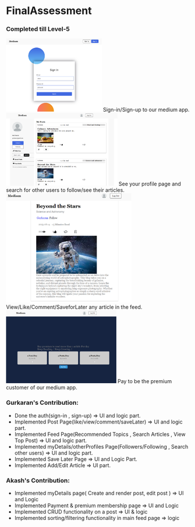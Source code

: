 # FinalAssessment
### Completed till Level-5
<img src="ReadMe/signin.png" height="200"/>     
Sign-in/Sign-up to our medium app.

<img src="ReadMe/myDetails.png" height="200"/>     
See your profile page and search for other users to follow/see their articles.

<img src="ReadMe/post.png" height="300"/>     
View/Like/Comment/SaveforLater any article in the feed.

<img src="ReadMe/payment.png" height="200"/>     
Pay to be the premium customer of our medium app.

### Gurkaran's Contribution:
- Done the auth(sign-in , sign-up) => UI and logic part.
- Implemented Post Page(like/view/comment/saveLater) => UI and logic part.
- Implemented Feed Page(Recommended Topics , Search Articles , View Top Post) => UI and logic part.
- Implemented myDetails/otherProfiles Page(Followers/Following , Search other users) => UI and logic part.
- Implemented Save Later Page => UI and Logic Part.
- Implemented Add/Edit Article => UI part.
  
### Akash's Contribution:
- Implemented myDetails page( Create and render post, edit post ) => UI and Logic
- Implemented Payment & premium membership page => UI and Logic
- Implemented CRUD functionality on a post => UI & logic
- Implemented sorting/filtering functionality in main feed page => logic
  
